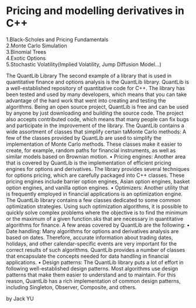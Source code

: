 # Pricing and modelling derivatives in C++
1.Black-Scholes and Pricing Fundamentals<br>
2.Monte Carlo Simulation<br>
3.Binomial Trees<br>
4.Exotic Options<br>
5.Stochastic Volatility(Implied Volatility, Jump Diffusion Model...)


The QuantLib Library
The second example of a library that is used in quantitative finance and options analysis is the QuantLib library. QuantLib is a well-established repository of quantitative code for C++. The library has been tested and used by many developers, which means that you can take advantage of the hard work that went into creating and testing the algorithms.
Being an open source project, QuantLib is free and can be used by anyone by just downloading and building the source code. The project also accepts contributed code, which means that many people can fix bugs and participate in the improvement of the library.
The QuantLib contains a wide assortment of classes that simplify certain taMonte Carlo methods: A few of the classes provided by QuantLib
are used to simplify the implementation of Monte Carlo methods. These classes make it easier to create, for example, random paths for financial instruments, as well as similar models based on Brownian motion.
• Pricing engines: Another area that is covered by QuantLib is
the implementation of efficient pricing engines for options and derivatives. The library provides several techniques for options pricing, which are carefully packaged into C++ classes. These pricing engines include barrier option engines, Asian option engines, basket option engines, and vanilla option engines.
• Optimizers: Another utility that is frequently employed in financial applications is an optimization engine. The QuantLib library contains a few classes dedicated to some common optimization strategies. Using such optimization algorithms, it is possible to quickly solve complex problems where the objective is to find the minimum or the maximum of a given function.sks that are necessary in quantitative algorithms for finance. A few areas covered by QuantLib are the following:
• Date handling: Many algorithms for options and derivatives analysis are based on dates. Therefore, accurate information about trading dates, holidays, and other calendar-specific events are very important for the correct results of such algorithms. QuantLib provides a number of classes that encapsulate the concepts needed for data handling in financial applications.
• Design patterns: The QuantLib library puts a lot of effort in following well-established design patterns. Most algorithms use design patterns that make them easier to understand and to maintain. For this reason, QuantLib has a rich implementation of common design patterns, including Singleton, Observer, Composite, and others.
 
by Jack YU
